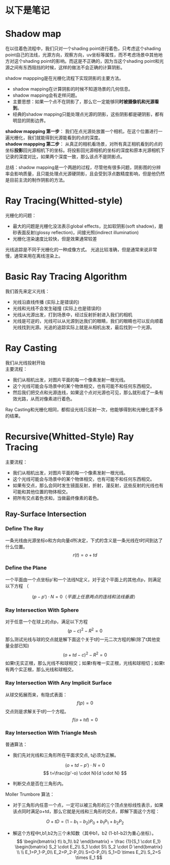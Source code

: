 # 以下是笔记

# Shadow map

在以往着色流程中，我们只对一个shading point进行着色，只考虑这个shading point自己的法线，光源方向，观察方向，uv坐标等属性，而不考虑场景中其他地方对这个shading point的影响。而这是不正确的，因为当这个shading point和光源之间有东西阻挡的时候，这样的做法不会正确的计算阴影。

shadow mappping是在光栅化流程下实现阴影的主要方法。  

* shadow mapping在计算阴影的时候不知道场景的几何信息。
* shadow mapping会有走样问题。
* 主要思想：如果一个点不在阴影了，那么它一定能够同**时被摄像机和光源看到**。
* 经典的shadow mapping只能处理点光源的阴影，这些阴影都是硬阴影，都有明显的阴影边界。

**shadow mappping 第一步**： 我们在点光源处放置一个相机，在这个位置进行一遍光栅化，我们就能得到光源能看到的点的深度。  
**shadow mappping 第二步**： 从真正的相机看场景，对所有真正相机看到的点的坐标**投影**回光源相机下的坐标。将投影回光源相机的坐标的深度和原本光源相机下记录的深度对比，如果两个深度一致，那么该点不是阴影点。  

总结：shadow mapping是一个两趟的过程，尽管他有很多问题，阴影图的分辨率会影响质量，且只能处理点光源硬阴影，且会受到浮点数精度影响，但是他仍然是目前主流的制作阴影的方法。

# Ray Tracing(Whitted-style)

光栅化的问题：

* 最大的问题是光栅化没法表示global effects，比如软阴影(soft shadow)，磨砂表面反射(glossy reflection)，间接光照(indirect illumination)
* 光栅化渲染速度比较快，但是效果通常较差

光线追踪是不同于光栅化的一种成像方式。
光追比较准确，但是通常来说非常慢，通常来用在离线渲染上。

# Basic Ray Tracing Algorithm

我们首先来定义光线：

* 光线沿直线传播 (实际上是错误的)
* 光线和光线不会发生碰撞 (实际上也是错误的)
* 光线从光源出发，打到场景中，经过反射折射进入我们的相机
* 光线是可逆的，光线可以从光源到达我们的眼睛，我们的眼睛也可以反向顺着光线找到光源。光追的追踪实际上就是从相机出发，最后找到一个光源。

# Ray Casting

我们从光线投射开始  
主要流程：

* 我们从相机出发，对图片平面的每一个像素发射一根光线。  
* 这个光线可能会与场景中的某个物体相交，也有可能不和任何东西相交。  
* 然后我们把交点和光源连线，如果这个点对光源也可见，那么就形成了一条有效光路，从而对像素进行着色。

Ray Casting和光栅化相同，都假设光线只反射一次，他能够得到和光栅化差不多的结果。

# Recursive(Whitted-Style) Ray Tracing

主要流程：

* 我们从相机出发，对图片平面的每一个像素发射一根光线。
* 这个光线可能会与场景中的某个物体相交，也有可能不和任何东西相交。
* 如果有交点，那么会同时发生镜面反射，折射，漫反射，这些反射的光线也有可能和其他位置的物体相交。
* 把所有交点着色求和，当做最终像素的着色。

## Ray-Surface Intersection

### Define The Ray

一条光线由光源坐标o和方向向量d所决定，下式的含义是一条光线在t时间到达了什么位置。
$$
r(t)=o+td
$$

### Define the Plane

一个平面由一个点坐标p’和一个法线N定义，对于这个平面上的其他点p，则满足以下方程 （

$$
(p-p')\cdot N =0（平面上任意两点的连线和法线垂直）
$$

### Ray Intersection With Sphere

对于任意一个在球上的点p，满足以下方程
$$
(p-c)^2-R^2=0
$$
那么测试光线与球的交点就是解下面这个关于t的一元二次方程的解(除了t其他变量全部已知)
$$
(o+td-c)^2-R^2=0
$$
如果t无实正根，那么光线不和球相交；如果t有唯一实正根，光线和球相切；如果t有两个实正根，那么光线和球相交。  

### Ray Intersection With Any Implicit Surface

从球交拓展而来，有隐式表面：
$$
f(p) = 0
$$
交点则是求解关于t的一个方程。
$$
f(o+td)=0
$$

### Ray Intersection With Triangle Mesh

普通算法：

* 我们先对光线和三角形所在平面求交点, t必须为正解。

$$
(o+td - p') \cdot N =0
$$
$$
t=\frac{(p'-o) \cdot N}{d \cdot N}
$$

* 判断交点是否在三角形内。

Moller Trumbore 算法：

* 对于三角形内任意一个点，一定可以被三角形的三个顶点坐标线性表示，如果该点同时满足o+td，那么它就是光线和三角形的交点，即解下面这个方程：

$$
O+tD = (1-b_1-b_2)P_0+b_1P_1+b_2P_2
$$

* 解这个方程中t,b1,b2为三个未知数（其中b1，b2 (1-b1-b2)为重心坐标）。
$$
\begin{bmatrix}
t\\
b_1\\
b2
\end{bmatrix}
=
\frac {1}{S_1 \cdot E_1}
\begin{bmatrix}
S_2 \cdot E_2\\
S_1 \cdot S\\
S_2 \cdot D
\end{bmatrix} \\
\\
E_1=P_1-P_0\\
E_2=P_2-P_0\\
S=O-P_0\\
S_1=D \times E_2\\
S_2=S \times E_1
$$
